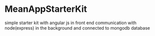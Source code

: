 # MeanAppStarterKit
simple starter kit with angular js in front end communication with node(express) in the background and connected to mongodb database
